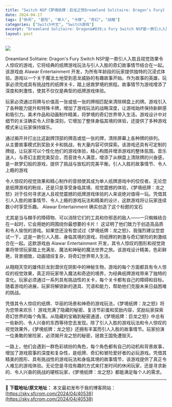 ```yaml
---
title: "Switch NSP《梦境纸牌：巨龙之怒Dreamland Solitaire: Dragon’s Fury》英文 539M"
date: 2024-04-17
tags: ["休闲", "冒险", "单人", "卡牌", "奇幻", "战略"]
categories: ["Switch中文", "Switch游戏"]
excerpt: "Dreamland Solitaire: Dragon&#039;s Fury Switch NSP是一款引人入胜且视觉效果令人惊叹的游戏，它将经典的纸牌游戏玩法与引人入胜的奇幻故事情节结合在一起。该游戏由 Alawar Entertainment 开发，为所有年龄段的玩家提供独特的沉浸式体验。游戏以一个关于&hellip;"
layout: post
---
```


<img class="aligncenter" src="https://sky.sfcrom.com/wp-content/uploads/2024/04/20240417112423-97076.jpeg" />

Dreamland Solitaire: Dragon's Fury Switch NSP是一款引人入胜且视觉效果令人惊叹的游戏，它将经典的纸牌游戏玩法与引人入胜的奇幻故事情节结合在一起。该游戏由 Alawar Entertainment 开发，为所有年龄段的玩家提供独特的沉浸式体验。游戏以一个关于魔法土地受到恶龙威胁的有趣故事开始。作为故事的英雄，玩家必须完成具有挑战性的纸牌关卡，踏上拯救梦境的旅程。故事情节为游戏增添了深度和刺激性，使其不仅仅是典型的纸牌游戏体验。

玩家必须通过将牌与价值高一张或低一张的牌相匹配来清除棋盘上的牌。游戏引入了各种能力提升和特殊卡牌，增加了游戏玩法的战略深度，让游戏始终保持新鲜感和吸引力。美术作品和动画制作精美，将梦境的奇幻世界带入生活。游戏设计中对细节的关注确实令人印象深刻，它增加了整体身临其境的体验，还提供了多种游戏模式来让玩家保持娱乐。

通过揭开并打出比这副牌顶部的牌高或低一张的牌，清除屏幕上各种牌的排列。
从主要故事模式到奖励关卡和挑战，有大量内容可供探索。该游戏还具有可定制的牌组，让玩家可以个性化他们的游戏体验，精心构图并增添游戏的整体氛围。音乐迷人，与奇幻主题完美契合，而音效令人满意，增添了从棋盘上清除牌的兴奋感，是一款梦幻般的游戏，提供了挑战与放松的完美平衡。引人入胜的故事情节、令人上瘾的游戏

令人惊叹的视觉效果和精心制作的音频使其成为单人纸牌游戏中的佼佼者。无论您是纸牌游戏的粉丝，还是只是享受身临其境、视觉震撼的体验，《梦境纸牌：龙之怒》对于任何寻求迷人且视觉震撼的纸牌游戏体验的人来说绝对值得一玩。凭借其引人入胜的故事情节、令人上瘾的游戏玩法和精美的设计，这款游戏将让玩家连续数小时享受乐趣。 Alawar Entertainment 确实创造了这个标题的宝石

尤其是当与棘手的障碍物、可以消除它们的工具和你邪恶的敌人——一只蜘蛛结合在一起时，它会用她的网围绕你最想要的卡片！
这证明了他们致力于创造高品质和令人愉悦的游戏。如果您还没有尝试过《梦境纸牌：龙之怒》，我强烈建议您尝试一下，这是一款引人入胜、身临其境的游戏，将纸牌的刺激与奇幻冒险的刺激结合在一起。这款游戏由 Alawar Entertainment 开发，其令人惊叹的图形和视觉效果将带领玩家踏上充满龙、魔法和神秘的魔法世界之旅。该游戏设计精美，色彩鲜艳，背景细致，动画错综复杂，将奇幻世界带入生活。

从翱翔天空的雄伟巨龙到潜伏在阴影中的神秘生物，游戏的每个方面都具有令人惊叹的视觉效果，真正将玩家带入魔法和奇迹的境界，为经典纸牌游戏带来了独特的变化。玩家必须通过一系列具有挑战性的关卡，每个关卡都有自己的障碍和目标。随着游戏的进展，玩家将解锁新的道具、咒语和能力，帮助他们克服未来日益困难的挑战。

凭借其令人惊叹的纸牌、华丽的场景和神奇的游戏玩法，《梦​​境纸牌：龙之怒》将为您带来欢乐！
游戏充满了隐藏的秘密、复活节彩蛋和奖励内容，奖励玩家探索奇幻世界的每个角落。从隐藏的宝箱到秘密通道，《梦境纸牌：巨龙之怒》中总有一些新的、令人兴奋的东西等待您去发现。除了引人入胜的游戏玩法和令人惊叹的视觉效果外，《梦境纸牌：龙之怒》还拥有丰富而引人入胜的故事情节。玩家扮演一位勇敢的冒险家，必须揭开龙之怒的秘密，拯救王国免遭毁灭。

一路上，他们会遇到一群色彩缤纷的角色，每个角色都有自己的动机和背景故事，增加了游戏叙事的深度和复杂性，是纸牌、奇幻和冒险爱好者的必玩游戏。凭借其精美的图形、具有挑战性的游戏玩法和身临其境的故事情节，该游戏提供了真正令人难忘的游戏体验。无论您是寻找有趣的方式来打发时间的休闲玩家，还是寻求新的、令人兴奋的挑战的硬核玩家，《梦境纸牌：龙之怒》都能满足每个人的需求。

---
📖 **下载地址/原文地址：** 本文最初发布于我的博客网站：[https://sky.sfcrom.com/2024/04/40538](https://sky.sfcrom.com/2024/04/40538)
